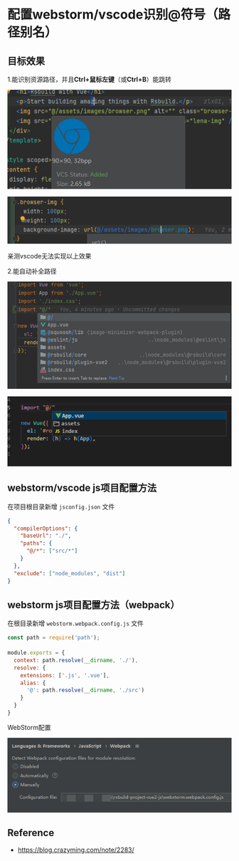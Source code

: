 # 配置webstorm/vscode识别@符号（路径别名）

## 目标效果

1.能识别资源路径，并且**Ctrl+鼠标左键**（或**Ctrl+B**）能跳转

![image-20240831142908541](assets/image-20240831142908541.png)

![image-20240831143201515](assets/image-20240831143201515.png)

亲测vscode无法实现以上效果

2.能自动补全路径

![image-20240831142814640](assets/image-20240831142814640.png)

![image-20240831143402379](assets/image-20240831143402379.png)

## webstorm/vscode js项目配置方法

在项目根目录新增 `jsconfig.json` 文件

```json
{
  "compilerOptions": {
    "baseUrl": "./",
    "paths": {
      "@/*": ["src/*"]
    }
  },
  "exclude": ["node_modules", "dist"]
}
```

## webstorm js项目配置方法（webpack）

在根目录新增 `webstorm.webpack.config.js` 文件

```js
const path = require('path');

module.exports = {
  context: path.resolve(__dirname, './'),
  resolve: {
    extensions: ['.js', '.vue'],
    alias: {
      '@': path.resolve(__dirname, './src')
    }
  }
}
```

WebStorm配置

![image-20240831143736395](assets/image-20240831143736395.png)





## Reference

* https://blog.crazyming.com/note/2283/
